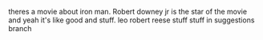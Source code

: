 theres a movie about iron man. Robert downey jr is the star of the movie and yeah it's like good and stuff.
leo 
robert
reese
stuff
stuff in suggestions branch 
